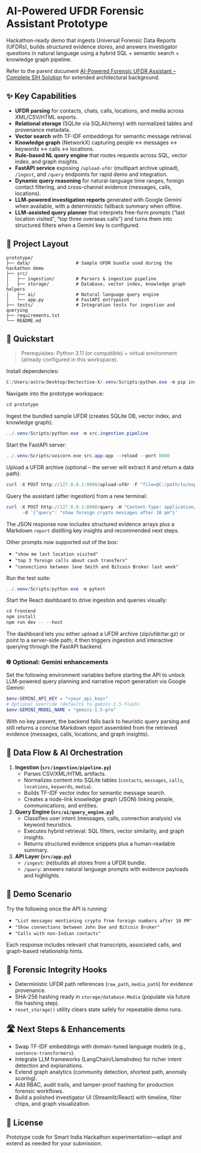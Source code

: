 # AI-Powered UFDR Forensic Assistant Prototype

Hackathon-ready demo that ingests Universal Forensic Data Reports (UFDRs), builds structured evidence stores, and answers investigator questions in natural language using a hybrid SQL + semantic search + knowledge graph pipeline.

Refer to the parent document [AI-Powered Forensic UFDR Assistant – Complete SIH Solution](../AI-Powered%20Forensic%20UFDR%20Assistant%20-%20Complete%20SIH.md) for extended architectural background.

## ✨ Key Capabilities

- **UFDR parsing** for contacts, chats, calls, locations, and media across XML/CSV/HTML exports.
- **Relational storage** (SQLite via SQLAlchemy) with normalized tables and provenance metadata.
- **Vector search** with TF-IDF embeddings for semantic message retrieval.
- **Knowledge graph** (NetworkX) capturing people ↔ messages ↔ keywords ↔ calls ↔ locations.
- **Rule-based NL query engine** that routes requests across SQL, vector index, and graph insights.
- **FastAPI service** exposing `/upload-ufdr` (multipart archive upload), `/ingest`, and `/query` endpoints for rapid demo and integration.
- **Dynamic query reasoning** for natural-language time ranges, foreign contact filtering, and cross-channel evidence (messages, calls, locations).
- **LLM-powered investigation reports** generated with Google Gemini when available, with a deterministic fallback summary when offline.
- **LLM-assisted query planner** that interprets free-form prompts (“last location visited”, “top three overseas calls”) and turns them into structured filters when a Gemini key is configured.

## 🧱 Project Layout

```
prototype/
├── data/                 # Sample UFDR bundle used during the hackathon demo
├── src/
│   ├── ingestion/        # Parsers & ingestion pipeline
│   ├── storage/          # Database, vector index, knowledge graph helpers
│   ├── ai/               # Natural language query engine
│   └── app.py            # FastAPI entrypoint
├── tests/                # Integration tests for ingestion and querying
├── requirements.txt
└── README.md
```

## 🚀 Quickstart

> Prerequisites: Python 3.11 (or compatible) + virtual environment (already configured in this workspace).

Install dependencies:

```powershell
C:/Users/astra/Desktop/Dectective-X/.venv/Scripts/python.exe -m pip install -r prototype/requirements.txt
```

Navigate into the prototype workspace:

```powershell
cd prototype
```

Ingest the bundled sample UFDR (creates SQLite DB, vector index, and knowledge graph):

```powershell
../.venv/Scripts/python.exe -m src.ingestion.pipeline
```

Start the FastAPI server:

```powershell
../.venv/Scripts/uvicorn.exe src.app:app --reload --port 8000
```

Upload a UFDR archive (optional – the server will extract it and return a data path):

```powershell
curl -X POST http://127.0.0.1:8000/upload-ufdr -F "file=@C:/path/to/export.ufdr"
```

Query the assistant (after ingestion) from a new terminal:

```powershell
curl -X POST http://127.0.0.1:8000/query -H "Content-Type: application/json" `
	  -d '{"query": "show foreign crypto messages after 10 pm"}'
```

The JSON response now includes structured evidence arrays plus a Markdown `report` distilling key insights and recommended next steps.

Other prompts now supported out of the box:

- `"show me last location visited"`
- `"top 3 foreign calls about cash transfers"`
- `"connections between Jane Smith and Bitcoin Broker last week"`

Run the test suite:

```powershell
../.venv/Scripts/python.exe -m pytest
```

Start the React dashboard to drive ingestion and queries visually:

```powershell
cd frontend
npm install
npm run dev -- --host
```

The dashboard lets you either upload a UFDR archive (zip/ufdr/tar.gz) or point to a server-side path; it then triggers ingestion and interactive querying through the FastAPI backend.

### 🌐 Optional: Gemini enhancements

Set the following environment variables before starting the API to unlock LLM-powered query planning and narrative report generation via Google Gemini:

```powershell
$env:GEMINI_API_KEY = "<your_api_key>"
# Optional override (defaults to gemini-1.5-flash)
$env:GEMINI_MODEL_NAME = "gemini-1.5-pro"
```

With no key present, the backend falls back to heuristic query parsing and still returns a concise Markdown report assembled from the retrieved evidence (messages, calls, locations, and graph insights).

## 🔄 Data Flow & AI Orchestration

1. **Ingestion (`src/ingestion/pipeline.py`)**
	- Parses CSV/XML/HTML artifacts.
	- Normalizes content into SQLite tables (`contacts`, `messages`, `calls`, `locations`, `keywords`, `media`).
	- Builds TF-IDF vector index for semantic message search.
	- Creates a node-link knowledge graph (JSON) linking people, communications, and entities.
2. **Query Engine (`src/ai/query_engine.py`)**
	- Classifies user intent (messages, calls, connection analysis) via keyword heuristics.
	- Executes hybrid retrieval: SQL filters, vector similarity, and graph insights.
	- Returns structured evidence snippets plus a human-readable summary.
3. **API Layer (`src/app.py`)**
	- `/ingest`: (re)builds all stores from a UFDR bundle.
	- `/query`: answers natural language prompts with evidence payloads and highlights.

## 🧪 Demo Scenario

Try the following once the API is running:

- `"List messages mentioning crypto from foreign numbers after 10 PM"`
- `"Show connections between John Doe and Bitcoin Broker"`
- `"Calls with non-Indian contacts"`

Each response includes relevant chat transcripts, associated calls, and graph-based relationship hints.

## 🔐 Forensic Integrity Hooks

- Deterministic UFDR path references (`raw_path`, `media_path`) for evidence provenance.
- SHA-256 hashing ready in `storage/database.Media` (populate via future file hashing step).
- `reset_storage()` utility clears state safely for repeatable demo runs.

## 🛣️ Next Steps & Enhancements

- Swap TF-IDF embeddings with domain-tuned language models (e.g., `sentence-transformers`).
- Integrate LLM frameworks (LangChain/LlamaIndex) for richer intent detection and explanations.
- Extend graph analytics (community detection, shortest path, anomaly scoring).
- Add RBAC, audit trails, and tamper-proof hashing for production forensic workflows.
- Build a polished investigator UI (Streamlit/React) with timeline, filter chips, and graph visualization.

## 📄 License

Prototype code for Smart India Hackathon experimentation—adapt and extend as needed for your submission.
